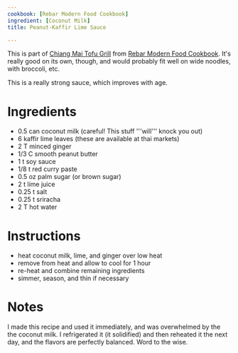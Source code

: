 ```yaml
---
cookbook: [Rebar Modern Food Cookbook]
ingredient: [Coconut Milk]
title: Peanut-Kaffir Lime Sauce

---
```

This is part of [Chiang Mai Tofu Grill](chiang-mai-tofu-grill.html) from [Rebar Modern Food Cookbook](rebar-modern-food-cookbook.html).  It's really good on its own, though, and would probably fit well on wide noodles, with broccoli, etc.

This is a really strong sauce, which improves with age.

# Ingredients

* 0.5 can coconut milk (careful!  This stuff '''will''' knock you out)
* 6 kaffir lime leaves (these are available at thai markets)
* 2 T minced ginger
* 1/3 C smooth peanut butter
* 1 t soy sauce
* 1/8 t red curry paste
* 0.5 oz palm sugar (or brown sugar)
* 2 t lime juice
* 0.25 t salt
* 0.25 t sriracha
* 2 T hot water
# Instructions

* heat coconut milk, lime, and ginger over low heat
* remove from heat and allow to cool for 1 hour
* re-heat and combine remaining ingredients
* simmer, season, and thin if necessary
# Notes

I made this recipe and used it immediately, and was overwhelmed by the the coconut milk.  I refrigerated it (it solidified) and then reheated it the next day, and the flavors are perfectly balanced.  Word to the wise.

